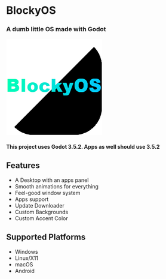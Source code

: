 # BlockyOS
### A dumb little OS made with Godot
![BlockyOS Icon](resources/icons/BlockyOS.png)

#### This project uses Godot 3.5.2. Apps as well should use 3.5.2

## Features
* A Desktop with an apps panel
* Smooth animations for everything
* Feel-good window system
* Apps support
* Update Downloader
* Custom Backgrounds
* Custom Accent Color

## Supported Platforms
* Windows
* Linux/X11
* macOS
* Android
